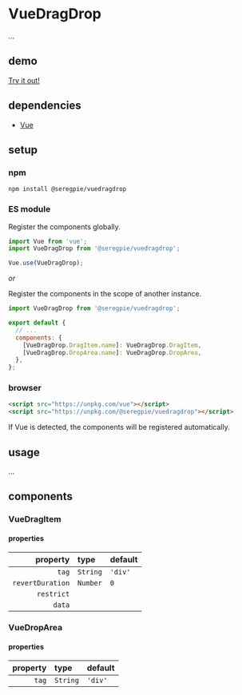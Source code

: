 # VueDragDrop

...

## demo

[Try it out!](https://seregpie.github.io/VueDragDrop/)

## dependencies

- [Vue](https://github.com/vuejs/vue)

## setup

### npm

```shell
npm install @seregpie/vuedragdrop
```

### ES module

Register the components globally.

```javascript
import Vue from 'vue';
import VueDragDrop from '@seregpie/vuedragdrop';

Vue.use(VueDragDrop);
```

*or*

Register the components in the scope of another instance.

```javascript
import VueDragDrop from '@seregpie/vuedragdrop';

export default {
  // ...
  components: {
    [VueDragDrop.DragItem.name]: VueDragDrop.DragItem,
    [VueDragDrop.DropArea.name]: VueDragDrop.DropArea,
  },
};
```

### browser

```html
<script src="https://unpkg.com/vue"></script>
<script src="https://unpkg.com/@seregpie/vuedragdrop"></script>
```

If Vue is detected, the components will be registered automatically.

## usage

...

## components

### VueDragItem

#### properties

| property | type | default |
| ---: | :--- | :--- |
| `tag` | `String` | `'div'` |
| `revertDuration` | `Number` | `0` |
| `restrict` | | |
| `data` | | |

### VueDropArea

#### properties

| property | type | default |
| ---: | :--- | :--- |
| `tag` | `String` | `'div'` |
